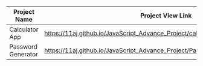 | Project Name          | Project View Link |
| ----------------------| ------------------|
|  Calculator App    | https://11aj.github.io/JavaScript_Advance_Project/calculator%20app/index.html                              | 
| Password Generator | https://11aj.github.io/JavaScript_Advance_Project/Passwod%20generator/index.html                           |
 

